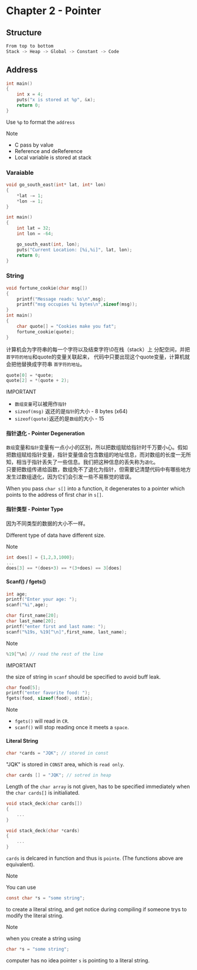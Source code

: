 # Chapter 2 - Pointer

## Structure

```c
From top to bottom
Stack -> Heap -> Global -> Constant -> Code
```

## Address

```c
int main()
{
    int x = 4;
    puts("x is stored at %p", &x);
    return 0;
}
```

Use `%p` to format the `address`

Note

* C pass by value
* Reference and deReference
* Local variable is stored at stack

### Varaiable

```C
void go_south_east(int* lat, int* lon)
{
    *lat -= 1;
    *lon -= 1;
}

int main()
{
    int lat = 32;
    int lon = -64;

    go_south_east(int, lon);
    puts("Current Location: [%i,%i]", lat, lon);
    return 0;
}
```

### String

```C
void fortune_cookie(char msg[])
{
    printf("Message reads: %s\n",msg);
    printf("msg occupies %i bytes\n",sizeof(msg));
}
int main()
{
    char quote[] = "Cookies make you fat";
    fortune_cookie(quote);
}
```

计算机会为字符串的每一个字符以及结束字符\0在栈（stack）上
分配空间，并把`首字符的地址`和quote的变量关联起来，
代码中只要出现这个quote变量，计算机就会把他替换成字符串
`首字符的地址`。

``` C
quote[0] = *quote;
quote[2] = *(quote + 2);
```

IMPORTANT

* `数组变量`可以被用作`指针`
* `sizeof(msg)` 返还的是`指针`的大小 - 8 bytes (x64)
* `sizeof(quote)`返还的是`数组`的大小 - 15

#### 指针退化 - Pointer Degeneration

`数组`变量和`指针`变量有一点小小的区别，所以把数组赋给指针时千万要小心。假如把数组赋给指针变量，指针变量值会包含数组的地址信息，而对数组的长度一无所知，相当于指针丢失了一些信息。我们把这种信息的丢失称为`退化`。  
只要把数组传递给函数，数组免不了退化为指针，但需要记清楚代码中有哪些地方发生过数组退化，因为它们会引发一些不易察觉的错误。

When you pass `char s[]` into a function, it degenerates to a pointer which points to the address of first char in `s[]`.

#### 指针类型 - Pointer Type

因为不同类型的数据的大小不一样。

Different type of data have different size.


Note

```c
int does[] = {1,2,3,1000};
...
does[3] == *(does+3) == *(3+does) == 3[does]
```

#### Scanf() / fgets()

```c
int age;
printf("Enter your age: ");
scanf("%i",age);
```

```c
char first_name[20];
char last_name[20];
printf("enter first and last name: ");
scanf("%19s, %19[^\n]",first_name, last_name);
```

Note

```c
%19[^\n] // read the rest of the line
```

IMPORTANT

the size of string in `scanf` should be specified to avoid buff leak.

```c
char food[5];
printf("enter favorite food: ");
fgets(food, sizeof(food), stdin);
```

Note  

* `fgets()` will read in `CR`.
* `scanf()` will stop reading once it meets a `space`.

#### Literal String

```c
char *cards = "JQK"; // stored in const
```

"JQK" is stored in `CONST` area, which is `read only`.

```c
char cards [] = "JQK"; // sotred in heap
```

Length of the `char array` is not given, has to be specified immediately when the `char cards[]` is initialiated.

```c
void stack_deck(char cards[])
{
    ...
}

void stack_deck(char *cards)
{
    ...
}
```

`cards` is delcared in function and thus is `pointe`.
(The functions above are equivalent).

Note

You can use

```c
const char *s = "some string";  
```

to create a literal string, and get notice during compiling if someone trys to modify the literal string.

Note

when you create a string using

```c
char *s = "some string";
```

computer has no idea pointer `s` is pointing to a literal string.
